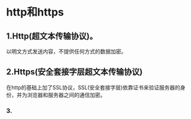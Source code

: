 # http和https

## 1.Http(超文本传输协议)。
以明文方式发送内容，不提供任何方式的数据加密。
## 2.Https(安全套接字层超文本传输协议)
在http的基础上加了SSL协议，SSL(安全套接字层)依靠证书来验证服务器的身份，并为浏览器和服务器之间的通信加密。

### 3.